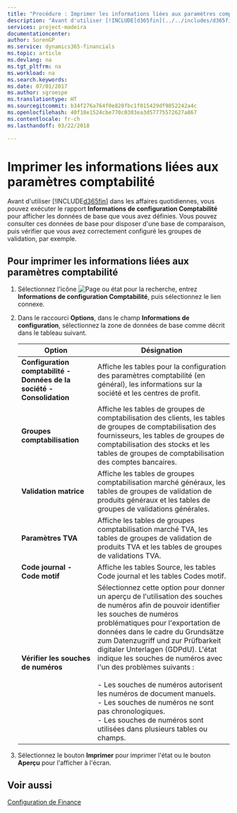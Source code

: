 ```yaml
---
title: "Procédure : Imprimer les informations liées aux paramètres comptabilité"
description: "Avant d'utiliser [!INCLUDE[d365fin](../../includes/d365fin_md.md)] dans les affaires quotidiennes, vous pouvez exécuter le rapport **Informations de configuration Comptabilité** pour afficher les données de base que vous avez définies."
services: project-madeira
documentationcenter: 
author: SorenGP
ms.service: dynamics365-financials
ms.topic: article
ms.devlang: na
ms.tgt_pltfrm: na
ms.workload: na
ms.search.keywords: 
ms.date: 07/01/2017
ms.author: sgroespe
ms.translationtype: HT
ms.sourcegitcommit: b34f276a764f0e828fbc1f015429df9852242a4c
ms.openlocfilehash: 40f18e1524cbe770c0303ea3d57775572627a867
ms.contentlocale: fr-ch
ms.lasthandoff: 03/22/2018

---
```

# <a name="print-general-ledger-setup-information"></a>Imprimer les informations liées aux paramètres comptabilité
Avant d'utiliser [!INCLUDE[d365fin](../../includes/d365fin_md.md)] dans les affaires quotidiennes, vous pouvez exécuter le rapport **Informations de configuration Comptabilité** pour afficher les données de base que vous avez définies. Vous pouvez consulter ces données de base pour disposer d'une base de comparaison, puis vérifier que vous avez correctement configuré les groupes de validation, par exemple.  

## <a name="to-print-general-ledger-setup-information"></a>Pour imprimer les informations liées aux paramètres comptabilité  

1.  Sélectionnez l'icône ![Page ou état pour la recherche](../../media/ui-search/search_small.png "Page ou état pour la recherche"), entrez **Informations de configuration Comptabilité**, puis sélectionnez le lien connexe.  
2.  Dans le raccourci **Options**, dans le champ **Informations de configuration**, sélectionnez la zone de données de base comme décrit dans le tableau suivant.  

    |Option|Désignation|  
    |-------------------------------------|---------------------------------------|  
    |**Configuration comptabilité - Données de la société - Consolidation**|Affiche les tables pour la configuration des paramètres comptabilité (en général), les informations sur la société et les centres de profit.|  
    |**Groupes comptabilisation**|Affiche les tables de groupes de comptabilisation des clients, les tables de groupes de comptabilisation des fournisseurs, les tables de groupes de comptabilisation des stocks et les tables de groupes de comptabilisation des comptes bancaires.|  
    |**Validation matrice**|Affiche les tables de groupes comptabilisation marché généraux, les tables de groupes de validation de produits généraux et les tables de groupes de validations générales.|  
    |**Paramètres TVA**|Affiche les tables de groupes comptabilisation marché TVA, les tables de groupes de validation de produits TVA et les tables de groupes de validations TVA.|  
    |**Code journal - Code motif**|Affiche les tables Source, les tables Code journal et les tables Codes motif.|  
    |**Vérifier les souches de numéros**|Sélectionnez cette option pour donner un aperçu de l'utilisation des souches de numéros afin de pouvoir identifier les souches de numéros problématiques pour l'exportation de données dans le cadre du Grundsätze zum Datenzugriff und zur Prüfbarkeit digitaler Unterlagen (GDPdU). L'état indique les souches de numéros avec l'un des problèmes suivants :<br /><br /> -   Les souches de numéros autorisent les numéros de document manuels.<br />-   Les souches de numéros ne sont pas chronologiques.<br />-   Les souches de numéros sont utilisées dans plusieurs tables ou champs.|  

3.  Sélectionnez le bouton **Imprimer** pour imprimer l'état ou le bouton **Aperçu** pour l'afficher à l'écran.  

## <a name="see-also"></a>Voir aussi  
[Configuration de Finance](../../finance-setup-finance.md)

